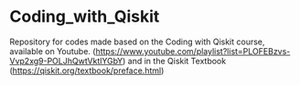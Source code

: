 # Coding_with_Qiskit
Repository for codes made based on the Coding with Qiskit course, available on Youtube. (https://www.youtube.com/playlist?list=PLOFEBzvs-Vvp2xg9-POLJhQwtVktlYGbY) and in the Qiskit Textbook (https://qiskit.org/textbook/preface.html)
